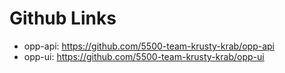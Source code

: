 # Github Links

* opp-api: https://github.com/5500-team-krusty-krab/opp-api
* opp-ui: https://github.com/5500-team-krusty-krab/opp-ui
